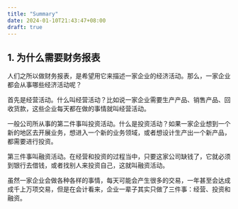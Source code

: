```yaml
---
title: "Summary"
date: 2024-01-10T21:43:47+08:00
draft: true
---
```


## 1. 为什么需要财务报表

人们之所以做财务报表，是希望用它来描述一家企业的经济活动。那么，一家企业都会从事哪些经济活动呢？

首先是经营活动。什么叫经营活动？比如说一家企业需要生产产品、销售产品、回收货款，这些企业每天都在做的事情就叫经营活动。

一般公司所从事的第二件事叫投资活动。什么是投资活动？如果一家企业想到一个新的地区去开展业务，想进入一个新的业务领域，或者想设计生产出一个新产品，都需要进行投资。

第三件事叫融资活动。在经营和投资的过程当中，只要这家公司缺钱了，它就必须到银行去借钱，或者找别人来投资自己，这就叫融资活动。

虽然一家企业会做各种各样的事情，每天可能会产生很多的交易，一年甚至会达成成千上万项交易，但是在会计看来，企业一辈子其实只做了三件事：经营、投资和融资。
